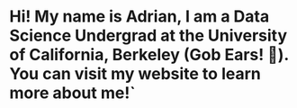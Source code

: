 # Hi! My name is Adrian, I am a Data Science Undergrad at the University of California, Berkeley (Gob Ears! :bear:). You can visit my website to learn more about me!`
